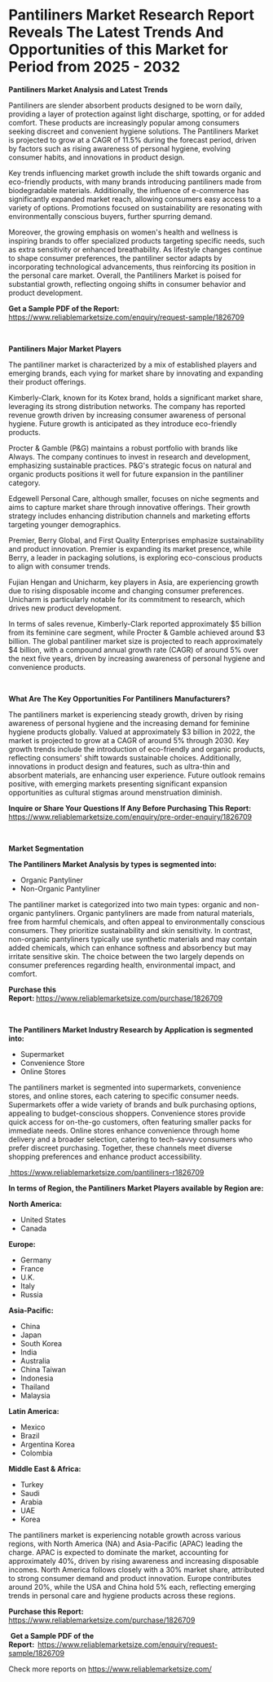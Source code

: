 <p><h1>Pantiliners Market Research Report Reveals The Latest Trends And Opportunities of this Market for Period from 2025 - 2032</h1></p><p><strong>Pantiliners Market Analysis and Latest Trends</strong></p>
<p><p>Pantiliners are slender absorbent products designed to be worn daily, providing a layer of protection against light discharge, spotting, or for added comfort. These products are increasingly popular among consumers seeking discreet and convenient hygiene solutions. The Pantiliners Market is projected to grow at a CAGR of 11.5% during the forecast period, driven by factors such as rising awareness of personal hygiene, evolving consumer habits, and innovations in product design.</p><p>Key trends influencing market growth include the shift towards organic and eco-friendly products, with many brands introducing pantiliners made from biodegradable materials. Additionally, the influence of e-commerce has significantly expanded market reach, allowing consumers easy access to a variety of options. Promotions focused on sustainability are resonating with environmentally conscious buyers, further spurring demand. </p><p>Moreover, the growing emphasis on women's health and wellness is inspiring brands to offer specialized products targeting specific needs, such as extra sensitivity or enhanced breathability. As lifestyle changes continue to shape consumer preferences, the pantiliner sector adapts by incorporating technological advancements, thus reinforcing its position in the personal care market. Overall, the Pantiliners Market is poised for substantial growth, reflecting ongoing shifts in consumer behavior and product development.</p></p>
<p><strong>Get a Sample PDF of the Report:&nbsp;</strong> <a href="https://www.reliablemarketsize.com/enquiry/request-sample/1826709?utm_campaign=2034&utm_medium=2&utm_source=Github&utm_content=ia&utm_term=07022025&utm_id=pantiliners">https://www.reliablemarketsize.com/enquiry/request-sample/1826709</a></p>
<p>&nbsp;</p>
<p><strong>Pantiliners Major Market Players</strong></p>
<p><p>The pantiliner market is characterized by a mix of established players and emerging brands, each vying for market share by innovating and expanding their product offerings.</p><p>Kimberly-Clark, known for its Kotex brand, holds a significant market share, leveraging its strong distribution networks. The company has reported revenue growth driven by increasing consumer awareness of personal hygiene. Future growth is anticipated as they introduce eco-friendly products.</p><p>Procter & Gamble (P&G) maintains a robust portfolio with brands like Always. The company continues to invest in research and development, emphasizing sustainable practices. P&G's strategic focus on natural and organic products positions it well for future expansion in the pantiliner category.</p><p>Edgewell Personal Care, although smaller, focuses on niche segments and aims to capture market share through innovative offerings. Their growth strategy includes enhancing distribution channels and marketing efforts targeting younger demographics.</p><p>Premier, Berry Global, and First Quality Enterprises emphasize sustainability and product innovation. Premier is expanding its market presence, while Berry, a leader in packaging solutions, is exploring eco-conscious products to align with consumer trends.</p><p>Fujian Hengan and Unicharm, key players in Asia, are experiencing growth due to rising disposable income and changing consumer preferences. Unicharm is particularly notable for its commitment to research, which drives new product development.</p><p>In terms of sales revenue, Kimberly-Clark reported approximately $5 billion from its feminine care segment, while Procter & Gamble achieved around $3 billion. The global pantiliner market size is projected to reach approximately $4 billion, with a compound annual growth rate (CAGR) of around 5% over the next five years, driven by increasing awareness of personal hygiene and convenience products.</p></p>
<p>&nbsp;</p>
<p><strong>What Are The Key Opportunities For Pantiliners Manufacturers?</strong></p>
<p><p>The pantiliners market is experiencing steady growth, driven by rising awareness of personal hygiene and the increasing demand for feminine hygiene products globally. Valued at approximately $3 billion in 2022, the market is projected to grow at a CAGR of around 5% through 2030. Key growth trends include the introduction of eco-friendly and organic products, reflecting consumers' shift towards sustainable choices. Additionally, innovations in product design and features, such as ultra-thin and absorbent materials, are enhancing user experience. Future outlook remains positive, with emerging markets presenting significant expansion opportunities as cultural stigmas around menstruation diminish.</p></p>
<p><strong>Inquire or Share Your Questions If Any Before Purchasing This Report:</strong> <a href="https://www.reliablemarketsize.com/enquiry/pre-order-enquiry/1826709?utm_campaign=2034&utm_medium=2&utm_source=Github&utm_content=ia&utm_term=07022025&utm_id=pantiliners">https://www.reliablemarketsize.com/enquiry/pre-order-enquiry/1826709</a></p>
<p>&nbsp;</p>
<p><strong>Market Segmentation</strong></p>
<p><strong>The Pantiliners Market Analysis by types is segmented into:</strong></p>
<p><ul><li>Organic Pantyliner</li><li>Non-Organic Pantyliner</li></ul></p>
<p><p>The pantiliner market is categorized into two main types: organic and non-organic pantyliners. Organic pantyliners are made from natural materials, free from harmful chemicals, and often appeal to environmentally conscious consumers. They prioritize sustainability and skin sensitivity. In contrast, non-organic pantyliners typically use synthetic materials and may contain added chemicals, which can enhance softness and absorbency but may irritate sensitive skin. The choice between the two largely depends on consumer preferences regarding health, environmental impact, and comfort.</p></p>
<p><strong>Purchase this Report:&nbsp;</strong><a href="https://www.reliablemarketsize.com/purchase/1826709?utm_campaign=2034&utm_medium=2&utm_source=Github&utm_content=ia&utm_term=07022025&utm_id=pantiliners">https://www.reliablemarketsize.com/purchase/1826709</a></p>
<p>&nbsp;</p>
<p><strong>The Pantiliners Market Industry Research by Application is segmented into:</strong></p>
<p><ul><li>Supermarket</li><li>Convenience Store</li><li>Online Stores</li></ul></p>
<p><p>The pantiliners market is segmented into supermarkets, convenience stores, and online stores, each catering to specific consumer needs. Supermarkets offer a wide variety of brands and bulk purchasing options, appealing to budget-conscious shoppers. Convenience stores provide quick access for on-the-go customers, often featuring smaller packs for immediate needs. Online stores enhance convenience through home delivery and a broader selection, catering to tech-savvy consumers who prefer discreet purchasing. Together, these channels meet diverse shopping preferences and enhance product accessibility.</p></p>
<p><a href="https://www.reliablemarketsize.com/pantiliners-r1826709?utm_campaign=2034&utm_medium=2&utm_source=Github&utm_content=ia&utm_term=07022025&utm_id=pantiliners">&nbsp;https://www.reliablemarketsize.com/pantiliners-r1826709</a></p>
<p><strong>In terms of Region, the Pantiliners Market Players available by Region are:</strong></p>
<p>
    <p> <strong> North America: </strong>
        <ul>
            <li>United States</li>
            <li>Canada</li>
        </ul>
        </p> 
    <p> <strong> Europe: </strong>
        <ul>
            <li>Germany</li>
            <li>France</li>
            <li>U.K.</li>
            <li>Italy</li>
            <li>Russia</li>
        </ul>
        </p> 
    <p> <strong> Asia-Pacific: </strong>
        <ul>
            <li>China</li>
            <li>Japan</li>
            <li>South Korea</li>
            <li>India</li>
            <li>Australia</li>
            <li>China Taiwan</li>
            <li>Indonesia</li>
            <li>Thailand</li>
            <li>Malaysia</li>
        </ul>
        </p> 
    <p> <strong> Latin America: </strong>
        <ul>
            <li>Mexico</li>
            <li>Brazil</li>
            <li>Argentina Korea</li>
            <li>Colombia</li>
        </ul>
        </p> 
    <p> <strong> Middle East & Africa: </strong>
        <ul>
            <li>Turkey</li>
            <li>Saudi</li>
            <li>Arabia</li>
            <li>UAE</li>
            <li>Korea</li>
        </ul>
    </p>
    </p>
<p><p>The pantiliners market is experiencing notable growth across various regions, with North America (NA) and Asia-Pacific (APAC) leading the charge. APAC is expected to dominate the market, accounting for approximately 40%, driven by rising awareness and increasing disposable incomes. North America follows closely with a 30% market share, attributed to strong consumer demand and product innovation. Europe contributes around 20%, while the USA and China hold 5% each, reflecting emerging trends in personal care and hygiene products across these regions.</p></p>
<p><strong>Purchase this Report: </strong><a href="https://www.reliablemarketsize.com/purchase/1826709?utm_campaign=2034&utm_medium=2&utm_source=Github&utm_content=ia&utm_term=07022025&utm_id=pantiliners">https://www.reliablemarketsize.com/purchase/1826709</a></p>
<p>&nbsp;<strong>Get a Sample PDF of the Report:&nbsp;&nbsp;</strong><a href="https://www.reliablemarketsize.com/enquiry/request-sample/1826709?utm_campaign=2034&utm_medium=2&utm_source=Github&utm_content=ia&utm_term=07022025&utm_id=pantiliners">https://www.reliablemarketsize.com/enquiry/request-sample/1826709</a></p>
<p><strong></strong></p>
<p>Check more reports on <a href="https://www.reliablemarketsize.com/?utm_campaign=2034&utm_medium=2&utm_source=Github&utm_content=ia&utm_term=07022025&utm_id=pantiliners">https://www.reliablemarketsize.com/</a></p>